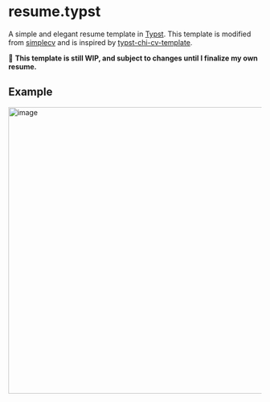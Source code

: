 # resume.typst
A simple and elegant resume template in [Typst](https://github.com/typst/typst). This template is modified from [simplecv](https://github.com/LaurenzV/simplecv) and is inspired by [typst-chi-cv-template](https://github.com/matchy233/typst-chi-cv-template).

🚧 **This template is still WIP, and subject to changes until I finalize my own resume.**

## Example

<img width="569" alt="image" src="https://user-images.githubusercontent.com/32998901/236611314-a23f6a63-adb9-4407-8c43-35b53d904d2f.png">
